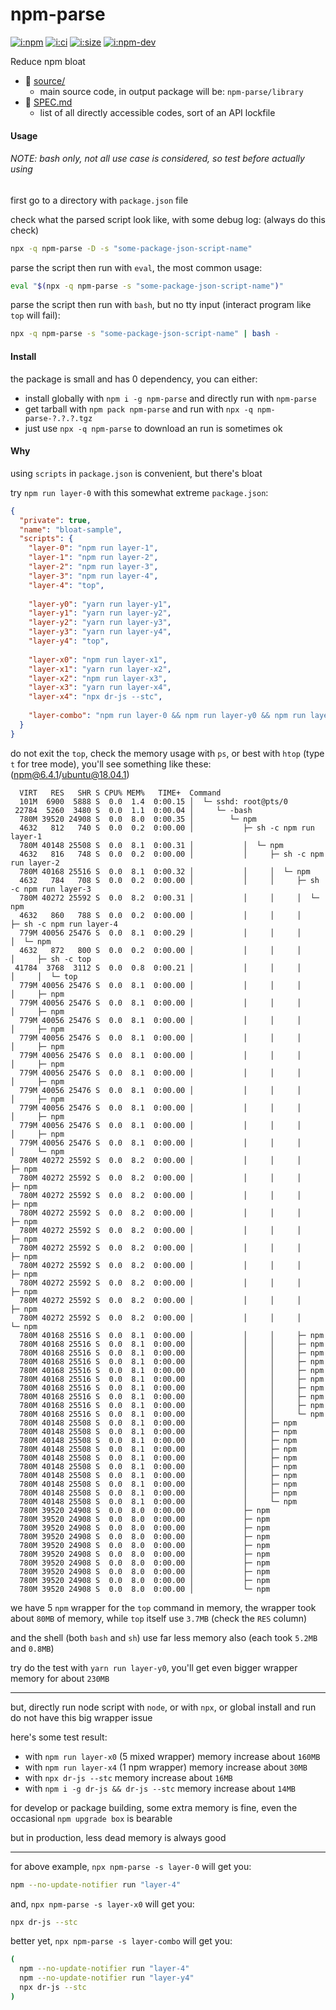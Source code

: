 # npm-parse

[![i:npm]][l:npm]
[![i:ci]][l:ci]
[![i:size]][l:size]
[![i:npm-dev]][l:npm]

Reduce npm bloat

[i:npm]: https://img.shields.io/npm/v/npm-parse.svg?colorB=blue
[i:npm-dev]: https://img.shields.io/npm/v/npm-parse/dev.svg
[l:npm]: https://npm.im/npm-parse
[i:ci]: https://img.shields.io/travis/dr-js/npm-parse/master.svg
[l:ci]: https://travis-ci.org/dr-js/npm-parse
[i:size]: https://packagephobia.now.sh/badge?p=npm-parse
[l:size]: https://packagephobia.now.sh/result?p=npm-parse

[//]: # (NON_PACKAGE_CONTENT)

- 📁 [source/](source/)
  - main source code, in output package will be: `npm-parse/library`
- 📄 [SPEC.md](SPEC.md)
  - list of all directly accessible codes, sort of an API lockfile


#### Usage

###### NOTE: bash only, not all use case is considered, so test before actually using

first go to a directory with `package.json` file

check what the parsed script look like, with some debug log: (always do this check)
```bash
npx -q npm-parse -D -s "some-package-json-script-name"
```

parse the script then run with `eval`, the most common usage:
```bash
eval "$(npx -q npm-parse -s "some-package-json-script-name")"
```

parse the script then run with `bash`, but no tty input (interact program like `top` will fail):
```bash
npx -q npm-parse -s "some-package-json-script-name" | bash -
```


#### Install

the package is small and has 0 dependency, you can either:
- install globally with `npm i -g npm-parse` and directly run with `npm-parse`
- get tarball with `npm pack npm-parse` and run with `npx -q npm-parse-?.?.?.tgz`
- just use `npx -q npm-parse` to download an run is sometimes ok


#### Why

using `scripts` in `package.json` is convenient, but there's bloat

try `npm run layer-0` with this somewhat extreme `package.json`:
```json
{
  "private": true,
  "name": "bloat-sample",
  "scripts": {
    "layer-0": "npm run layer-1",
    "layer-1": "npm run layer-2",
    "layer-2": "npm run layer-3",
    "layer-3": "npm run layer-4",
    "layer-4": "top",
    
    "layer-y0": "yarn run layer-y1",
    "layer-y1": "yarn run layer-y2",
    "layer-y2": "yarn run layer-y3",
    "layer-y3": "yarn run layer-y4",
    "layer-y4": "top",
    
    "layer-x0": "npm run layer-x1",
    "layer-x1": "yarn run layer-x2",
    "layer-x2": "npm run layer-x3",
    "layer-x3": "yarn run layer-x4",
    "layer-x4": "npx dr-js --stc",
    
    "layer-combo": "npm run layer-0 && npm run layer-y0 && npm run layer-x0"
  }
}
```

do not exit the `top`, check the memory usage with `ps`, 
or best with `htop` (type `t` for tree mode), you'll see something like these: (npm@6.4.1/ubuntu@18.04.1)
```
  VIRT   RES   SHR S CPU% MEM%   TIME+  Command
  101M  6900  5888 S  0.0  1.4  0:00.15 │  └─ sshd: root@pts/0
 22784  5260  3480 S  0.0  1.1  0:00.04 │     └─ -bash
  780M 39520 24908 S  0.0  8.0  0:00.35 │        └─ npm
  4632   812   740 S  0.0  0.2  0:00.00 │           ├─ sh -c npm run layer-1
  780M 40148 25508 S  0.0  8.1  0:00.31 │           │  └─ npm
  4632   816   748 S  0.0  0.2  0:00.00 │           │     ├─ sh -c npm run layer-2
  780M 40168 25516 S  0.0  8.1  0:00.32 │           │     │  └─ npm
  4632   784   708 S  0.0  0.2  0:00.00 │           │     │     ├─ sh -c npm run layer-3
  780M 40272 25592 S  0.0  8.2  0:00.31 │           │     │     │  └─ npm
  4632   860   788 S  0.0  0.2  0:00.00 │           │     │     │     ├─ sh -c npm run layer-4
  779M 40056 25476 S  0.0  8.1  0:00.29 │           │     │     │     │  └─ npm
  4632   872   800 S  0.0  0.2  0:00.00 │           │     │     │     │     ├─ sh -c top
 41784  3768  3112 S  0.0  0.8  0:00.21 │           │     │     │     │     │  └─ top
  779M 40056 25476 S  0.0  8.1  0:00.00 │           │     │     │     │     ├─ npm
  779M 40056 25476 S  0.0  8.1  0:00.00 │           │     │     │     │     ├─ npm
  779M 40056 25476 S  0.0  8.1  0:00.00 │           │     │     │     │     ├─ npm
  779M 40056 25476 S  0.0  8.1  0:00.00 │           │     │     │     │     ├─ npm
  779M 40056 25476 S  0.0  8.1  0:00.00 │           │     │     │     │     ├─ npm
  779M 40056 25476 S  0.0  8.1  0:00.00 │           │     │     │     │     ├─ npm
  779M 40056 25476 S  0.0  8.1  0:00.00 │           │     │     │     │     ├─ npm
  779M 40056 25476 S  0.0  8.1  0:00.00 │           │     │     │     │     ├─ npm
  779M 40056 25476 S  0.0  8.1  0:00.00 │           │     │     │     │     ├─ npm
  779M 40056 25476 S  0.0  8.1  0:00.00 │           │     │     │     │     └─ npm
  780M 40272 25592 S  0.0  8.2  0:00.00 │           │     │     │     ├─ npm
  780M 40272 25592 S  0.0  8.2  0:00.00 │           │     │     │     ├─ npm
  780M 40272 25592 S  0.0  8.2  0:00.00 │           │     │     │     ├─ npm
  780M 40272 25592 S  0.0  8.2  0:00.00 │           │     │     │     ├─ npm
  780M 40272 25592 S  0.0  8.2  0:00.00 │           │     │     │     ├─ npm
  780M 40272 25592 S  0.0  8.2  0:00.00 │           │     │     │     ├─ npm
  780M 40272 25592 S  0.0  8.2  0:00.00 │           │     │     │     ├─ npm
  780M 40272 25592 S  0.0  8.2  0:00.00 │           │     │     │     ├─ npm
  780M 40272 25592 S  0.0  8.2  0:00.00 │           │     │     │     ├─ npm
  780M 40272 25592 S  0.0  8.2  0:00.00 │           │     │     │     └─ npm
  780M 40168 25516 S  0.0  8.1  0:00.00 │           │     │     ├─ npm
  780M 40168 25516 S  0.0  8.1  0:00.00 │           │     │     ├─ npm
  780M 40168 25516 S  0.0  8.1  0:00.00 │           │     │     ├─ npm
  780M 40168 25516 S  0.0  8.1  0:00.00 │           │     │     ├─ npm
  780M 40168 25516 S  0.0  8.1  0:00.00 │           │     │     ├─ npm
  780M 40168 25516 S  0.0  8.1  0:00.00 │           │     │     ├─ npm
  780M 40168 25516 S  0.0  8.1  0:00.00 │           │     │     ├─ npm
  780M 40168 25516 S  0.0  8.1  0:00.00 │           │     │     ├─ npm
  780M 40168 25516 S  0.0  8.1  0:00.00 │           │     │     ├─ npm
  780M 40168 25516 S  0.0  8.1  0:00.00 │           │     │     └─ npm
  780M 40148 25508 S  0.0  8.1  0:00.00 │           │     ├─ npm
  780M 40148 25508 S  0.0  8.1  0:00.00 │           │     ├─ npm
  780M 40148 25508 S  0.0  8.1  0:00.00 │           │     ├─ npm
  780M 40148 25508 S  0.0  8.1  0:00.00 │           │     ├─ npm
  780M 40148 25508 S  0.0  8.1  0:00.00 │           │     ├─ npm
  780M 40148 25508 S  0.0  8.1  0:00.00 │           │     ├─ npm
  780M 40148 25508 S  0.0  8.1  0:00.00 │           │     ├─ npm
  780M 40148 25508 S  0.0  8.1  0:00.00 │           │     ├─ npm
  780M 40148 25508 S  0.0  8.1  0:00.00 │           │     ├─ npm
  780M 40148 25508 S  0.0  8.1  0:00.00 │           │     └─ npm
  780M 39520 24908 S  0.0  8.0  0:00.00 │           ├─ npm
  780M 39520 24908 S  0.0  8.0  0:00.00 │           ├─ npm
  780M 39520 24908 S  0.0  8.0  0:00.00 │           ├─ npm
  780M 39520 24908 S  0.0  8.0  0:00.00 │           ├─ npm
  780M 39520 24908 S  0.0  8.0  0:00.00 │           ├─ npm
  780M 39520 24908 S  0.0  8.0  0:00.00 │           ├─ npm
  780M 39520 24908 S  0.0  8.0  0:00.00 │           ├─ npm
  780M 39520 24908 S  0.0  8.0  0:00.00 │           ├─ npm
  780M 39520 24908 S  0.0  8.0  0:00.00 │           ├─ npm
  780M 39520 24908 S  0.0  8.0  0:00.00 │           └─ npm
```

we have 5 `npm` wrapper for the `top` command in memory, 
the wrapper took about `80MB` of memory, 
while `top` itself use `3.7MB` (check the `RES` column)

and the shell (both `bash` and `sh`) use far less memory also 
(each took `5.2MB` and `0.8MB`)

try do the test with `yarn run layer-y0`, 
you'll get even bigger wrapper memory for about `230MB`

--- --- ---

but, directly run node script with `node`, or with `npx`, 
or global install and run do not have this big wrapper issue

here's some test result:
- with `npm run layer-x0` (5 mixed wrapper) memory increase about `160MB`
- with `npm run layer-x4` (1 npm wrapper) memory increase about `30MB`
- with `npx dr-js --stc` memory increase about `16MB`
- with `npm i -g dr-js && dr-js --stc` memory increase about `14MB`

for develop or package building, some extra memory is fine, 
even the occasional `npm upgrade box` is bearable

but in production, less dead memory is always good

--- --- ---

for above example, `npx npm-parse -s layer-0` will get you: 
```bash
npm --no-update-notifier run "layer-4"
```

and, `npx npm-parse -s layer-x0` will get you: 
```bash
npx dr-js --stc
```

better yet, `npx npm-parse -s layer-combo` will get you: 
```bash
(
  npm --no-update-notifier run "layer-4"
  npm --no-update-notifier run "layer-y4"
  npx dr-js --stc
)
```
